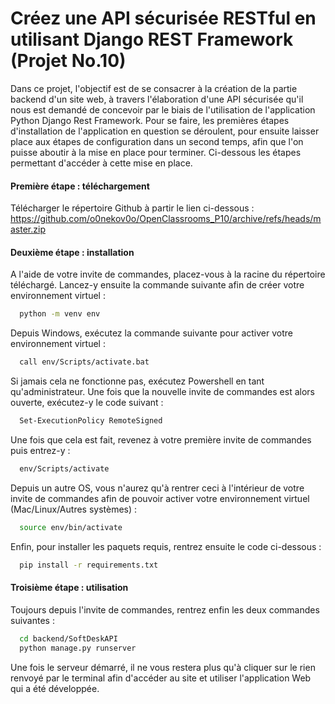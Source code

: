 
# Créez une API sécurisée RESTful en utilisant Django REST Framework (Projet No.10)

Dans ce projet, l'objectif est de se consacrer à la création de la partie backend d'un site web, à travers l'élaboration d'une API sécurisée qu'il nous est demandé de concevoir par le biais de l'utilisation de l'application Python Django Rest Framework. Pour se faire, les premières étapes d'installation de l'application en question se déroulent, pour ensuite laisser place aux étapes de configuration dans un second temps, afin que l'on puisse aboutir à la mise en place pour terminer. Ci-dessous les étapes permettant d'accéder à cette mise en place.

#### Première étape : téléchargement
Télécharger le répertoire Github à partir le lien ci-dessous :
https://github.com/o0nekov0o/OpenClassrooms_P10/archive/refs/heads/master.zip

#### Deuxième étape : installation
A l'aide de votre invite de commandes, placez-vous à la racine du répertoire téléchargé.
Lancez-y ensuite la commande suivante afin de créer votre environnement virtuel :
```bash
  python -m venv env
```
Depuis Windows, exécutez la commande suivante pour activer votre environnement virtuel :
```bash
  call env/Scripts/activate.bat
```
Si jamais cela ne fonctionne pas, exécutez Powershell en tant qu'administrateur. Une fois que la nouvelle invite de commandes est alors ouverte, exécutez-y le code suivant :
```bash
  Set-ExecutionPolicy RemoteSigned
```
Une fois que cela est fait, revenez à votre première invite de commandes puis entrez-y : 
```bash
  env/Scripts/activate
```
Depuis un autre OS, vous n'aurez qu'à rentrer ceci à l'intérieur de votre invite de commandes afin de pouvoir activer votre environnement virtuel (Mac/Linux/Autres systèmes) :
```bash
  source env/bin/activate
```
Enfin, pour installer les paquets requis, rentrez ensuite le code ci-dessous :
```bash
  pip install -r requirements.txt
```

#### Troisième étape : utilisation
Toujours depuis l'invite de commandes, rentrez enfin les deux commandes suivantes :
```bash
  cd backend/SoftDeskAPI
  python manage.py runserver
```
Une fois le serveur démarré, il ne vous restera plus qu'à cliquer sur le rien renvoyé par le terminal afin d'accéder au site et utiliser l'application Web qui a été développée.